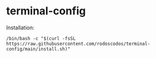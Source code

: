 # terminal-config
Installation:
```
/bin/bash -c "$(curl -fsSL https://raw.githubusercontent.com/rodoscodos/terminal-config/main/install.sh)"
```

